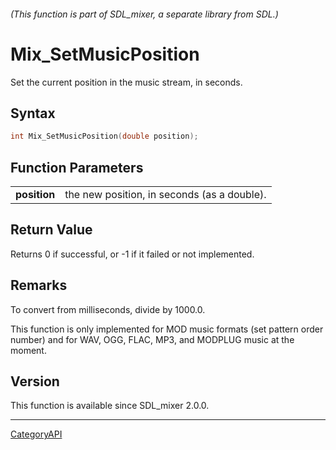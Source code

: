 ###### (This function is part of SDL_mixer, a separate library from SDL.)
# Mix_SetMusicPosition

Set the current position in the music stream, in seconds.

## Syntax

```c
int Mix_SetMusicPosition(double position);

```

## Function Parameters

|                  |                                             |
| ---------------- | ------------------------------------------- |
| **position**     | the new position, in seconds (as a double). |

## Return Value

Returns 0 if successful, or -1 if it failed or not implemented.

## Remarks

To convert from milliseconds, divide by 1000.0.

This function is only implemented for MOD music formats (set pattern order
number) and for WAV, OGG, FLAC, MP3, and MODPLUG music at the moment.

## Version

This function is available since SDL_mixer 2.0.0.

----
[CategoryAPI](CategoryAPI)

